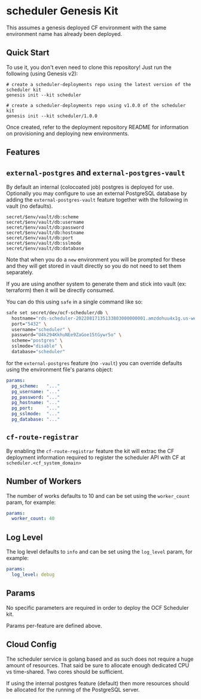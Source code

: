scheduler Genesis Kit
=================

This assumes a genesis deployed CF environment with the same environment name
has already been deployed.

Quick Start
-----------

To use it, you don't even need to clone this repository! Just run
the following (using Genesis v2):

```
# create a scheduler-deployments repo using the latest version of the scheduler kit
genesis init --kit scheduler

# create a scheduler-deployments repo using v1.0.0 of the scheduler kit
genesis init --kit scheduler/1.0.0
```

Once created, refer to the deployment repository README for information on
provisioning and deploying new environments.

Features
-------

## `external-postgres` and `external-postgres-vault`

By default an internal (colocoated job) postgres is deployed for use. Optionally
you may configure to use an external PostgreSQL database by adding the
`external-postgres-vault` feature together with the following in vault (no defaults).

```
secret/$env/vault/db:scheme
secret/$env/vault/db:username
secret/$env/vault/db:password
secret/$env/vault/db:hostname
secret/$env/vault/db:port
secret/$env/vault/db:sslmode
secret/$env/vault/db:database
```

Note that when you do a `new` environment you will be prompted for these and
they will get stored in vault directly so you do not need to set them separately.

If you are using another system to generate them and stick into vault
(ex: terraform) then it will be directly consumed.

You can do this using `safe` in a single command like so:
```sh
safe set secret/dev/ocf-scheduler/db \
  hostname="rds-scheduler-20220817135133803000000001.amzdohuu4x1g.us-west-2.rds.amazonaws.com" \
  port="5432" \
  username="scheduler" \
  password="U4k294KkhuNEe9ZaGoe15tGywr5o" \
  scheme="postgres" \
  sslmode="disable" \
  database="scheduler"
```

for the `external-postgres` feature (no `-vault`) you can override defaults
using the environment file's params object:

```yaml
params:
  pg_scheme:   "..."
  pg_username: "..."
  pg_password: "..."
  pg_hostname: "..."
  pg_port:     "..."
  pg_sslmode:  "..."
  pg_database: "..."
```

## `cf-route-registrar`

By enabling the `cf-route-registrar` feature the kit will extrac the CF deployment
information required to register the scheduler API with CF at
`scheduler.<cf_system_domain>`


## Number of Workers

The number of works defaults to 10 and can be set using the `worker_count` param, for example:
```yaml
params:
  worker_count: 40
```

## Log Level

The log level defaults to `info` and can be set using the `log_level` param, for example:
```yaml
params:
  log_level: debug
```

Params
------

No specific parameters are required in order to deploy the OCF Scheduler kit.

Params per-feature are defined above.

Cloud Config
------------

The scheduler service is golang based and as such does not require a huge amount
of resources. That said be sure to allocate enough dedicated CPU vs time-shared.
Two cores should be sufficient.

If using the internal postgres feature (default) then more resources should be
allocated for the running of the PostgreSQL server.
